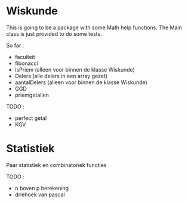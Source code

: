 # Wiskunde

This is going to be a package with some Math help functions.
The Main class is just provided to do some tests.

So far : 

- faculteit
- fibonacci
- isPriem (alleen voor binnen de klasse Wiskunde)
- Delers (alle delers in een array gezet)
- aantalDelers (alleen voor binnen de klasse Wiskunde)
- GGD
- priemgetallen

TODO :
- perfect getal
- KGV

# Statistiek

Paar statistiek en combinatoriek functies

TODO :
- n boven p berekening
- driehoek van pascal

